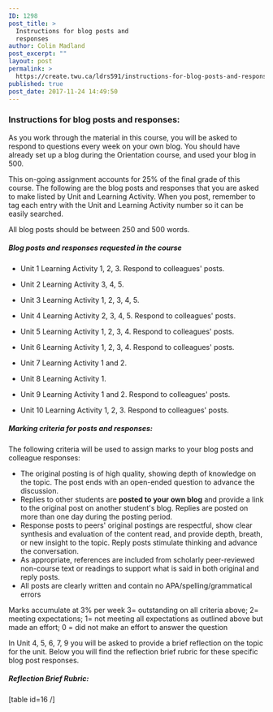 ```yaml
---
ID: 1298
post_title: >
  Instructions for blog posts and
  responses
author: Colin Madland
post_excerpt: ""
layout: post
permalink: >
  https://create.twu.ca/ldrs591/instructions-for-blog-posts-and-responses/
published: true
post_date: 2017-11-24 14:49:50
---
```

<h3>Instructions for blog posts and responses:</h3>

As you work through the material in this course, you will be asked to respond to questions every week on your own blog. You should have already set up a blog during the Orientation course, and used your blog in 500.

This on-going assignment accounts for 25% of the final grade of this course. The following are the blog posts and responses that you are asked to make listed by Unit and Learning Activity. When you post, remember to tag each entry with the Unit and Learning Activity number so it can be easily searched.

All blog posts should be between 250 and 500 words.

<h5><strong>Blog posts and responses requested in the course</strong></h5>

<ul>
<li>Unit 1 Learning Activity 1, 2, 3. Respond to colleagues' posts.</p></li>
<li><p>Unit 2 Learning Activity 3, 4, 5.</p></li>
<li><p>Unit 3 Learning Activity 1, 2, 3, 4, 5.</p></li>
<li><p>Unit 4 Learning Activity 2, 3, 4, 5. Respond to colleagues' posts.</p></li>
<li><p>Unit 5 Learning Activity 1, 2, 3, 4. Respond to colleagues' posts.</p></li>
<li><p>Unit 6 Learning Activity 1, 2, 3, 4. Respond to colleagues' posts.</p></li>
<li><p>Unit 7 Learning Activity 1 and 2.</p></li>
<li><p>Unit 8 Learning Activity 1.</p></li>
<li><p>Unit 9 Learning Activity 1 and 2. Respond to colleagues' posts.</p></li>
<li><p>Unit 10 Learning Activity 1, 2, 3. Respond to colleagues' posts.</p></li>
</ul>

<h5 id="marking-criteria-for-posts-and-responses">Marking criteria for posts and responses:</h5>

<p>The following criteria will be used to assign marks to your blog posts and colleague responses:

<ul>
<li>The original posting is of high quality, showing depth of knowledge on the topic. The post ends with an open-ended question to advance the discussion.</li>
<li>Replies to other students are <strong>posted to your own blog</strong> and provide a link to the original post on another student's blog. Replies are posted on more than one day during the posting period.</li>
<li>Response posts to peers' original postings are respectful, show clear synthesis and evaluation of the content read, and provide depth, breath, or new insight to the topic. Reply posts stimulate thinking and advance the conversation.</li>
<li>As appropriate, references are included from scholarly peer-reviewed non-course text or readings to support what is said in both original and reply posts.</li>
<li>All posts are clearly written and contain no APA/spelling/grammatical errors</li>
</ul>

Marks accumulate at 3% per week 3= outstanding on all criteria above; 2= meeting expectations; 1= not meeting all expectations as outlined above but made an effort; 0 = did not make an effort to answer the question

In Unit 4, 5, 6, 7, 9 you will be asked to provide a brief reflection on the topic for the unit. Below you will find the reflection brief rubric for these specific blog post responses.

<h5>Reflection Brief Rubric:</h5>

[table id=16 /]

&nbsp;